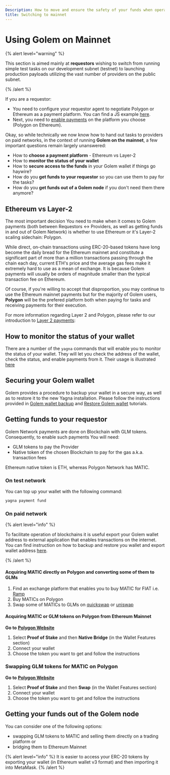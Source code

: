 ```yaml
---
Description: How to move and ensure the safety of your funds when operating on mainnet
title: Switching to mainnet
---
```


# Using Golem on Mainnet

{% alert level="warning" %}

This section is aimed mainly at **requestors** wishing to switch from running simple test tasks on our development subnet (testnet) to launching production payloads utilizing the vast number of providers on the public subnet.

{% /alert %}

If you are a requestor:

* You need to configure your requestor agent to negotiate Polygon or Ethereum as a payment platform. You can find a JS example [here](/docs/creators/javascript/examples/switching-to-mainnet).
* Next, you need to [enable payments](/docs/creators/javascript/examples/tools/managing-golem-wallet) on the platform you choose (Polygon on Ethereum).

Okay, so while technically we now know how to hand out tasks to providers on paid networks, in the context of running **Golem on the mainnet**, a few important questions remain largely unanswered:

* How to **choose a payment platform** - Ethereum vs Layer-2
* How to **monitor the status of your wallet**
* How to **secure access to the funds** in your Golem wallet if things go haywire?
* How do you **get funds to your requestor** so you can use them to pay for the tasks?
* How do you **get funds out of a Golem node** if you don't need them there anymore?


## Ethereum vs Layer-2

The most important decision You need to make when it comes to Golem payments (both between Requestors <-> Providers, as well as getting funds in and out of Golem Network) is whether to use Ethereum or it's Layer-2 scaling sidechain: Polygon. 

While direct, on-chain transactions using ERC-20-based tokens have long become the daily bread for the Ethereum mainnet and constitute a significant part of more than a million transactions passing through the chain each day, current ETH's price and the average gas fees make it extremely hard to use as a mean of exchange. It is because Golem payments will usually be orders of magnitude smaller than the typical transaction fee on Ethereum.

Of course, if you're willing to accept that disproportion, you may continue to use the Ethereum mainnet payments but for the majority of Golem users, **Polygon** will be the prefered platform both when paying for tasks and receiving payments for their execution.

For more information regarding Layer 2 and Polygon, please refer to our introduction to [Layer 2 payments](/docs/golem/payments/layer-2-payments):

## How to monitor the status of your wallet

There are a number of the `yagna` commands that will enable you to monitor the status of your wallet. They will let you check the address of the wallet, check the status, and enable payments from it. Their usage is illustrated [here](/docs/creators/javascript/examples/tools/managing-golem-wallet)


## Securing your Golem wallet

Golem provides a procedure to backup your wallet in a secure way, as well as to restore it to the new Yagna installation. 
Please follow the instructions provided in [Golem wallet backup](/docs/creators/javascript/examples/tools/golem-wallet-backup) and [Restore Golem wallet](/docs/creators/javascript/examples/tools/restoring-golem-wallet) tutorials.

## Getting funds to your requestor

Golem Network payments are done on Blockchain with GLM tokens. Consequently, to enable such payments You will need:
- GLM tokens to pay the Provider
- Native token of the chosen Blockchain to pay for the gas a.k.a. transaction fees

Ethereum native token is ETH, whereas Polygon Network has MATIC.

### On test network

You can top up your wallet with the following command:

```bash
yagna payment fund
```
### On paid network

{% alert level="info" %}

To facilitate operation of blockchains it is useful export your Golem wallet address to external application that enables transactions on the internet. You can find instruction on how to backup and restore you wallet and export wallet address [here](/docs/creators/javascript/examples/tools/golem-wallet-backup).

{% /alert %}



#### Acquiring MATIC directly on Polygon and converting some of them to GLMs

1. Find an exchange platform that enables you to buy MATIC for FIAT i.e. [Ramp](https://ramp.network/)
2. Buy MATICs on Polygon
3. Swap some of MATICs to GLMs on [quickswap](https://quickswap.exchange) or [uniswap](https://uniswap.org/)

#### Acquiring MATIC or GLM tokens on Polygon from Ethereum Mainnet

**Go to** [**Polygon Website**](https://wallet.polygon.technology)

1. Select **Proof of Stake** and then **Native Bridge** (in the Wallet Features section)
2. Connect your wallet
3. Choose the token you want to get and follow the instructions

### Swapping GLM tokens for MATIC on Polygon

**Go to** [**Polygon Website**](https://wallet.polygon.technology)
1. Select **Proof of Stake** and then **Swap** (in the Wallet Features section)
2. Connect your wallet
3. Choose the token you want to get and follow the instructions


## Getting your funds out of the Golem node

You can consider one of the following options:

- swapping GLM tokens to MATIC and selling them directly on a trading platform or
- bridging them to Ethereum Mainnet 

{% alert level="info" %}
It is easier to access your ERC-20 tokens by exporting your wallet (in Ethereum wallet v3 format) and then importing it into MetaMask. 
{% /alert %}
